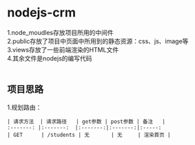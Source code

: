 # nodejs-crm

1.node_moudles存放项目所用的中间件<br/>
2.public存放了项目中页面中所用到的静态资源：css、js、image等<br/>
3.views存放了一些前端渲染的HTML文件<br/>
4.其余文件是nodejs的编写代码<br/>
<br/>
## 项目思路<br/>
1.规划路由：<br/>
~~~
| 请求方法  | 请求路径   | get参数 | post参数 | 备注   |
:-------: |:-------:  |:-------:|:-------:|:-----:  
| GET      | /students | 无       | 无     | 渲染首页 |
~~~


